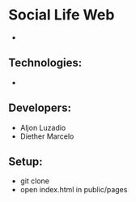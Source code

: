 # Social Life Web
- 

## Technologies:
- 

## Developers:
- Aljon Luzadio
- Diether Marcelo

## Setup:
- git clone
- open index.html in public/pages

